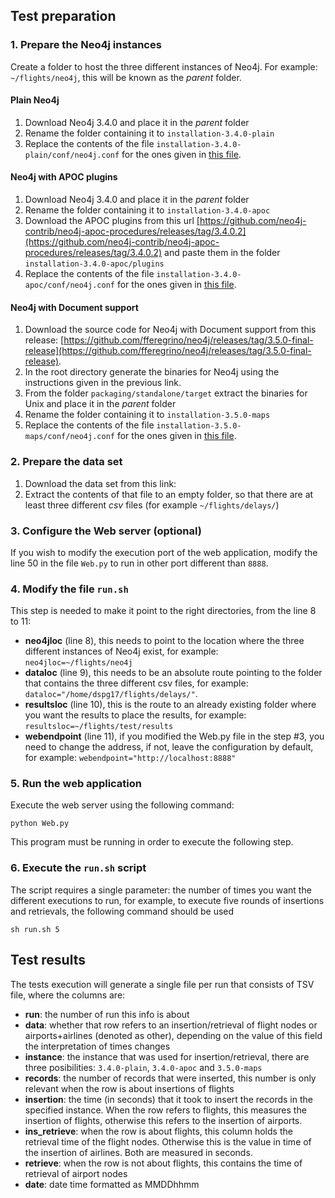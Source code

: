 ## Test preparation

### 1. Prepare the Neo4j instances

Create a folder to host the three different instances of Neo4j. For example: `~/flights/neo4j`, this will be known as the *parent* folder.

#### Plain Neo4j 

1. Download Neo4j 3.4.0 and place it in the *parent* folder
2. Rename the folder containing it to `installation-3.4.0-plain`
3. Replace the contents of the file `installation-3.4.0-plain/conf/neo4j.conf` for the ones given in [this file](https://github.com/fferegrino/n4j-test-setup/blob/master/conf-files/neo4j-plain.conf).

#### Neo4j with APOC plugins

1. Download Neo4j 3.4.0 and place it in the *parent* folder
2. Rename the folder containing it to `installation-3.4.0-apoc`
3. Download the APOC plugins from this url [https://github.com/neo4j-contrib/neo4j-apoc-procedures/releases/tag/3.4.0.2](https://github.com/neo4j-contrib/neo4j-apoc-procedures/releases/tag/3.4.0.2) and paste them in the folder `installation-3.4.0-apoc/plugins` 
4. Replace the contents of the file `installation-3.4.0-apoc/conf/neo4j.conf` for the ones given in [this file](https://github.com/fferegrino/n4j-test-setup/blob/master/conf-files/neo4j-apoc.conf).

#### Neo4j with Document support

1. Download the source code for Neo4j with Document support from this release: [https://github.com/fferegrino/neo4j/releases/tag/3.5.0-final-release](https://github.com/fferegrino/neo4j/releases/tag/3.5.0-final-release).
2. In the root directory generate the binaries for Neo4j using the instructions given in the previous link.
3. From the folder `packaging/standalone/target` extract the binaries for Unix and place it in the *parent* folder
4. Rename the folder containing it to `installation-3.5.0-maps`
5. Replace the contents of the file `installation-3.5.0-maps/conf/neo4j.conf` for the ones given in [this file](https://github.com/fferegrino/n4j-test-setup/blob/master/conf-files/neo4j-maps.conf).

### 2. Prepare the data set  

1. Download the data set from this link:
2. Extract the contents of that file to an empty folder, so that there are at least three different *csv* files (for example `~/flights/delays/`)

### 3. Configure the Web server (optional)

If you wish to modify the execution port of the web application, modify the line 50 in the file `Web.py` to run in other port different than `8888`.

### 4. Modify the file `run.sh` 

This step is needed to make it point to the right directories, from the line 8 to 11:

 - **neo4jloc** (line 8), this needs to point to the location where the three different instances of Neo4j exist, for example: `neo4jloc=~/flights/neo4j`
 - **dataloc** (line 9), this needs to be an absolute route pointing to the folder that contains the three different csv files, for example: `dataloc="/home/dspg17/flights/delays/"`.
- **resultsloc** (line 10), this is the route to an already existing folder where you want the results to place the results, for example: `resultsloc=~/flights/test/results`
- **webendpoint** (line 11), if you modified the Web.py file in the step #3, you need to change the address, if not, leave the configuration by default, for example: `webendpoint="http://localhost:8888"`

### 5. Run the web application

Execute the web server using the following command: 

```
python Web.py
```

This program must be running in order to execute the following step.

### 6.  Execute the `run.sh` script

The script requires a single parameter: the number of times you want the different executions to run, for example, to execute five rounds of insertions and retrievals, the following command should be used

```
sh run.sh 5
```

## Test results

The tests execution will generate a single file per run that consists of TSV file, where the columns are:
 - **run**: the number of run this info is about
 - **data**: whether that row refers to an insertion/retrieval of flight nodes or airports+airlines (denoted as other), depending on the value of this field the interpretation of times changes
 - **instance**: the instance that was used for insertion/retrieval, there are three posibilities: `3.4.0-plain`, `3.4.0-apoc` and `3.5.0-maps`
 - **records**: the number of records that were inserted, this number is only relevant when the row is about insertions of flights
 - **insertion**: the time (in seconds) that it took to insert the records in the specified instance. When the row refers to flights, this measures the insertion of flights, otherwise this refers to the insertion of airports.
 - **ins_retrieve**: when the row is about flights, this column holds the retrieval time of the flight nodes.  Otherwise this is the value in time of the insertion of airlines. Both are measured in seconds.
 - **retrieve**: when the row is not about flights, this contains the time of retrieval of airport nodes
 - **date**: date time formatted as MMDDhhmm
 
